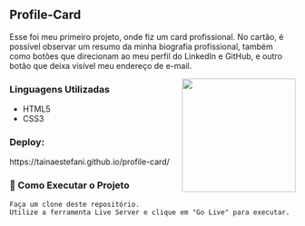 <h2 align="left">Profile-Card</h2>
<p>Esse foi meu primeiro projeto, onde fiz um card profissional.
No cartão, é possível observar um resumo da minha biografia profissional, também como botões que direcionam ao meu perfil do LinkedIn e GitHub, e outro botão que deixa visível meu endereço de e-mail.</p>

<img align="right" alt="" height="200px" src="profile-card.png">

<h3 align="left">Linguagens Utilizadas</h3>

* HTML5
* CSS3
  

<h3 align="left">Deploy:</h3>
https://tainaestefani.github.io/profile-card/

<h3 align="left">🔧 Como Executar o Projeto</h3>

````
Faça um clone deste repositório.
Utilize a ferramenta Live Server e clique em "Go Live" para executar.
````
